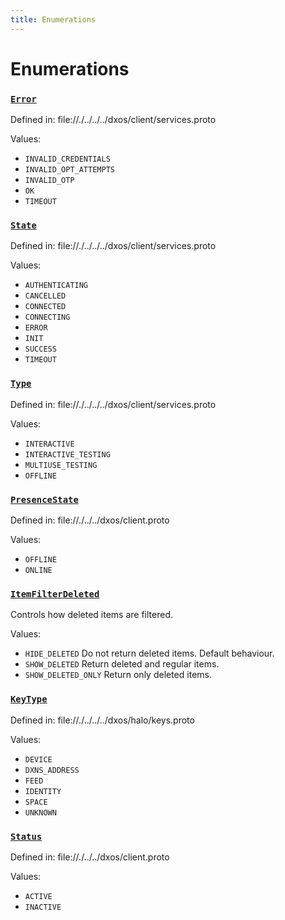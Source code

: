 ```yaml
---
title: Enumerations
---
```

# Enumerations
### [`Error`]()

Defined in:
   file://./../../../dxos/client/services.proto

Values:
- `INVALID_CREDENTIALS`
- `INVALID_OPT_ATTEMPTS`
- `INVALID_OTP`
- `OK`
- `TIMEOUT`
### [`State`]()

Defined in:
   file://./../../../dxos/client/services.proto

Values:
- `AUTHENTICATING`
- `CANCELLED`
- `CONNECTED`
- `CONNECTING`
- `ERROR`
- `INIT`
- `SUCCESS`
- `TIMEOUT`
### [`Type`]()

Defined in:
   file://./../../../dxos/client/services.proto

Values:
- `INTERACTIVE`
- `INTERACTIVE_TESTING`
- `MULTIUSE_TESTING`
- `OFFLINE`
### [`PresenceState`]()

Defined in:
   file://./../../dxos/client.proto

Values:
- `OFFLINE`
- `ONLINE`
### [`ItemFilterDeleted`]()

Controls how deleted items are filtered.

Values:
- `HIDE_DELETED` Do not return deleted items. Default behaviour.
- `SHOW_DELETED` Return deleted and regular items.
- `SHOW_DELETED_ONLY` Return only deleted items.
### [`KeyType`]()

Defined in:
   file://./../../../dxos/halo/keys.proto

Values:
- `DEVICE`
- `DXNS_ADDRESS`
- `FEED`
- `IDENTITY`
- `SPACE`
- `UNKNOWN`
### [`Status`]()

Defined in:
   file://./../../dxos/client.proto

Values:
- `ACTIVE`
- `INACTIVE`